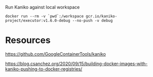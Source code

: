 
Run Kaniko against local workspace

``docker run --rm -v `pwd`:/workspace gcr.io/kaniko-project/executor:v1.6.0-debug --no-push -v debug``



# Resources

https://github.com/GoogleContainerTools/kaniko

https://blog.csanchez.org/2020/09/15/building-docker-images-with-kaniko-pushing-to-docker-registries/